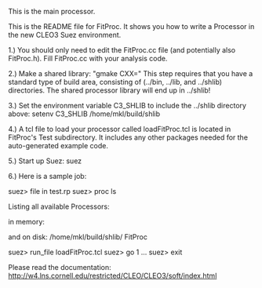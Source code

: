 This is the main processor.

This is the README file for FitProc. It shows you how to write
a Processor in the new CLEO3 Suez environment.

1.) You should only need to edit the FitProc.cc file (and
    potentially also FitProc.h). Fill FitProc.cc with your
    analysis code.

2.) Make a shared library: "gmake CXX=<compiler>"
This step requires that you have a standard type of build area,
consisting of (../bin, ../lib, and ../shlib) directories.
The shared processor library will end up in ../shlib!

3.) Set the environment variable C3_SHLIB to include the ../shlib
directory above: setenv C3_SHLIB /home/mkl/build/shlib

4.) A tcl file to load your processor called loadFitProc.tcl is
    located in FitProc's Test subdirectory.  It includes any other
    packages needed for the auto-generated example code.

5.) Start up Suez: suez

6.) Here is a sample job:

suez> file in test.rp
suez> proc ls

Listing all available Processors:

in memory:

and on disk:
/home/mkl/build/shlib/ FitProc

suez> run_file loadFitProc.tcl
suez> go 1
... 
suez> exit


 Please read the documentation: 
     http://w4.lns.cornell.edu/restricted/CLEO/CLEO3/soft/index.html

